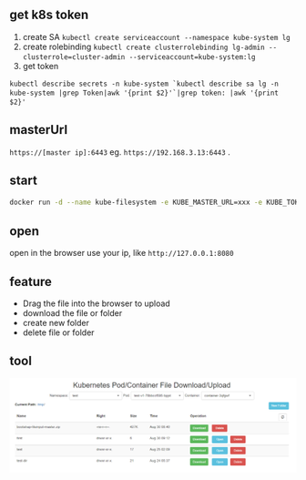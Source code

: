 ## get k8s token
1. create SA `kubectl create serviceaccount --namespace kube-system lg `
2. create rolebinding `kubectl create clusterrolebinding lg-admin --clusterrole=cluster-admin --serviceaccount=kube-system:lg`
3. get token 
```
kubectl describe secrets -n kube-system `kubectl describe sa lg -n kube-system |grep Token|awk '{print $2}'`|grep token: |awk '{print $2}'
```

## masterUrl
`https://[master ip]:6443` eg. `https://192.168.3.13:6443` .

## start
```bash
docker run -d --name kube-filesystem -e KUBE_MASTER_URL=xxx -e KUBE_TOKEN=xxx -p 8080:8080 hub.deri.org.cn/library/kube-filesystem:v1.0.0
```
## open
open in the browser use your ip, like `http://127.0.0.1:8080`

## feature
- Drag the file into the browser to upload
- download the file or folder
- create new folder
- delete file or folder

## tool
![image](example.png)
